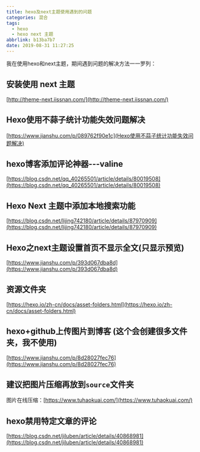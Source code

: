 ```yaml
---
title: hexo及next主题使用遇到的问题
categories: 混合
tags:
  - hexo
  - hexo next 主题
abbrlink: b13ba7b7
date: 2019-08-31 11:27:25
---
```


我在使用hexo和next主题，期间遇到问题的解决方法一一罗列：

## 安装使用 next 主题
[http://theme-next.iissnan.com/](http://theme-next.iissnan.com/)

## Hexo使用不蒜子统计功能失效问题解决
[https://www.jianshu.com/p/089762f90e1c](Hexo使用不蒜子统计功能失效问题解决)

## hexo博客添加评论神器---valine
[https://blog.csdn.net/qq_40265501/article/details/80019508](https://blog.csdn.net/qq_40265501/article/details/80019508)

## Hexo Next 主题中添加本地搜索功能
[https://blog.csdn.net/lijing742180/article/details/87970909](https://blog.csdn.net/lijing742180/article/details/87970909)

## Hexo之next主题设置首页不显示全文(只显示预览)
[https://www.jianshu.com/p/393d067dba8d](https://www.jianshu.com/p/393d067dba8d)

## 资源文件夹
[https://hexo.io/zh-cn/docs/asset-folders.html](https://hexo.io/zh-cn/docs/asset-folders.html)

## hexo+github上传图片到博客 (这个会创建很多文件夹，我不使用)
[https://www.jianshu.com/p/8d28027fec76](https://www.jianshu.com/p/8d28027fec76)

## 建议把图片压缩再放到`source`文件夹
图片在线压缩：[https://www.tuhaokuai.com/](https://www.tuhaokuai.com/)

## hexo禁用特定文章的评论
[https://blog.csdn.net/jiluben/article/details/40868981](https://blog.csdn.net/jiluben/article/details/40868981)